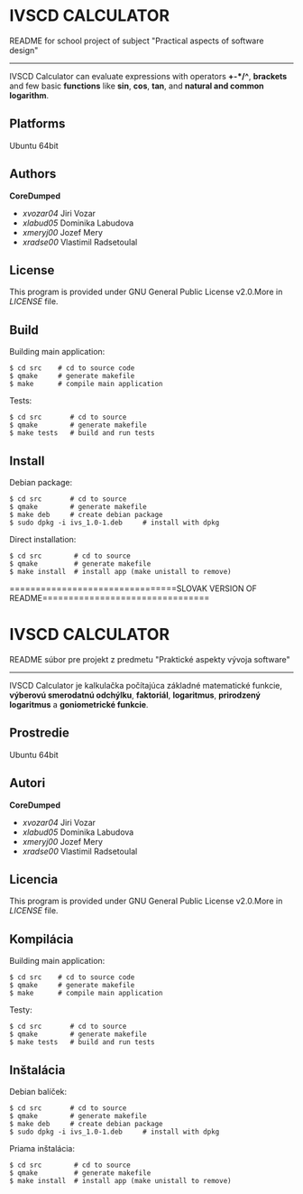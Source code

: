 
# IVSCD CALCULATOR
 README for school project of subject "Practical aspects of software design"
 ***
 
 IVSCD Calculator can evaluate expressions with operators **+-*/^**, **brackets** and few basic **functions** like **sin**, **cos**, **tan**, and **natural and common logarithm**.

## Platforms
Ubuntu 64bit


## Authors
**CoreDumped**
 *  *xvozar04* Jiri Vozar
 *  *xlabud05* Dominika Labudova
 *  *xmeryj00* Jozef Mery
 *  *xradse00* Vlastimil Radsetoulal


## License
This program is provided under GNU General Public License v2.0.More in *LICENSE* file.

## Build
Building main application:
```
$ cd src    # cd to source code
$ qmake     # generate makefile
$ make      # compile main application
```
Tests:
```
$ cd src       # cd to source
$ qmake        # generate makefile
$ make tests   # build and run tests
```

## Install
Debian package:
```
$ cd src       # cd to source
$ qmake        # generate makefile
$ make deb     # create debian package
$ sudo dpkg -i ivs_1.0-1.deb	 # install with dpkg
```
Direct installation:
```
$ cd src        # cd to source
$ qmake         # generate makefile
$ make install  # install app (make unistall to remove)
```


================================SLOVAK VERSION OF README================================


# IVSCD CALCULATOR
 README súbor pre projekt z predmetu "Praktické aspekty vývoja software"
 ***
 
 IVSCD Calculator je kalkulačka počítajúca základné matematické funkcie, **výberovú smerodatnú odchýlku**, **faktoriál**,
 **logaritmus**, **prirodzený logaritmus** a **goniometrické funkcie**.

## Prostredie
Ubuntu 64bit


## Autori
**CoreDumped**
 *  *xvozar04* Jiri Vozar
 *  *xlabud05* Dominika Labudova
 *  *xmeryj00* Jozef Mery
 *  *xradse00* Vlastimil Radsetoulal
 

## Licencia
This program is provided under GNU General Public License v2.0.More in *LICENSE* file.

## Kompilácia
Building main application:
```
$ cd src    # cd to source code
$ qmake     # generate makefile
$ make      # compile main application
```
Testy:
```
$ cd src       # cd to source
$ qmake        # generate makefile
$ make tests   # build and run tests
```

## Inštalácia
Debian balíček:
```
$ cd src       # cd to source
$ qmake        # generate makefile
$ make deb     # create debian package
$ sudo dpkg -i ivs_1.0-1.deb	 # install with dpkg
```
Priama inštalácia:
```
$ cd src        # cd to source
$ qmake         # generate makefile
$ make install  # install app (make unistall to remove)
 


